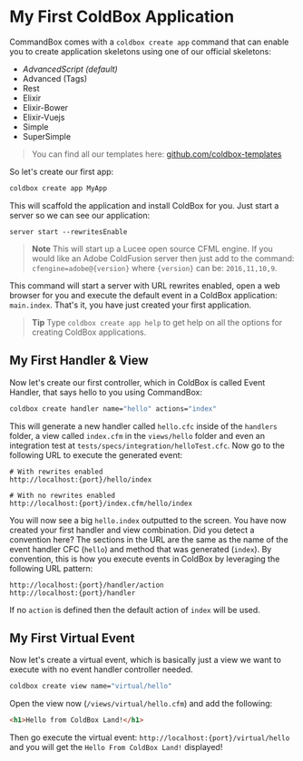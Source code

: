 # My First ColdBox Application

CommandBox comes with a `coldbox create app` command that can enable you to create application skeletons using one of our official skeletons:

* *AdvancedScript (default)*
* Advanced (Tags)
* Rest
* Elixir
* Elixir-Bower
* Elixir-Vuejs
* Simple
* SuperSimple

> You can find all our templates here: [github.com/coldbox-templates](https://github.com/coldbox-templates)

So let's create our first app: 
```bash
coldbox create app MyApp
```

This will scaffold the application and install ColdBox for you. Just start a server so we can see our application: 

```
server start --rewritesEnable
```

> **Note** This will start up a Lucee open source CFML engine. If you would like an Adobe ColdFusion server then just add to the command: `cfengine=adobe@{version}` where `{version}` can be: `2016,11,10,9`. 

This command will start a server with URL rewrites enabled, open a web browser for you and execute the default event in a ColdBox application: `main.index`. That's it, you have just created your first application.

> **Tip** Type `coldbox create app help` to get help on all the options for creating ColdBox applications.

## My First Handler & View

Now let's create our first controller, which in ColdBox is called Event Handler, that says hello to you using CommandBox:

```bash
coldbox create handler name="hello" actions="index"
```

This will generate a new handler called `hello.cfc` inside of the `handlers` folder, a view called `index.cfm` in the `views/hello` folder and even an integration test at `tests/specs/integration/helloTest.cfc`. Now go to the following URL to execute the generated event:

```
# With rewrites enabled
http://localhost:{port}/hello/index

# With no rewrites enabled
http://localhost:{port}/index.cfm/hello/index

```

You will now see a big `hello.index` outputted to the screen. You have now created your first handler and view combination.  Did you detect a convention here? The sections in the URL are the same as the name of the event handler CFC (`hello`) and method that was generated (`index`).  By convention, this is how you execute events in ColdBox by leveraging the following URL pattern:

```
http://localhost:{port}/handler/action
http://localhost:{port}/handler
```

If no `action` is defined then the default action of `index` will be used.

## My First Virtual Event

Now let's create a virtual event, which is basically just a view we want to execute with no event handler controller needed.

```bash
coldbox create view name="virtual/hello"
```

Open the view now (`/views/virtual/hello.cfm`) and add the following:

```html
<h1>Hello from ColdBox Land!</h1>
```

Then go execute the virtual event: `http://localhost:{port}/virtual/hello` and you will get the `Hello From ColdBox Land!` displayed!